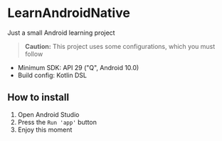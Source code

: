 # LearnAndroidNative
Just a small Android learning project

>**Caution:** This project uses some configurations, which you must follow
* Minimum SDK: API 29 ("Q", Android 10.0)
* Build config: Kotlin DSL

## How to install
1. Open Android Studio
2. Press the `Run 'app'` button
3. Enjoy this moment
